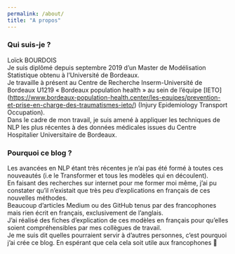 ```yaml
---
permalink: /about/
title: "A propos"
---
```



### Qui suis-je ?

Loïck BOURDOIS  
Je suis diplômé depuis septembre 2019 d’un Master de Modélisation Statistique obtenu à l’Université de Bordeaux.  
Je travaille à présent au Centre de Recherche Inserm-Université de Bordeaux U1219 « Bordeaux population health » au sein de l’équipe [IETO] (https://www.bordeaux-population-health.center/les-equipes/prevention-et-prise-en-charge-des-traumatismes-ieto/) (Injury Epidemiology Transport Occupation).  
Dans le cadre de mon travail, je suis amené à appliquer les techniques de NLP les plus récentes à des données médicales issues du Centre Hospitalier Universitaire de Bordeaux.    


###  Pourquoi ce blog ?

Les avancées en NLP étant très récentes je n’ai pas été formé à toutes ces nouveautés (i.e le Transformer et tous les modèles qui en découlent).  
En faisant des recherches sur internet pour me former moi même, j’ai pu constater qu’il n’existait que très peu d’explications en français de ces nouvelles méthodes.  
Beaucoup d’articles Medium ou des GitHub tenus par des francophones mais rien écrit en français, exclusivement de l’anglais.  
J’ai réalisé des fiches d’explication de ces modèles en français pour qu’elles soient compréhensibles par mes collègues de travail.  
Je me suis dit quelles pourraient servir à d’autres personnes, c’est pourquoi j’ai crée ce blog. En espérant que cela cela soit utile aux francophones 🙂
